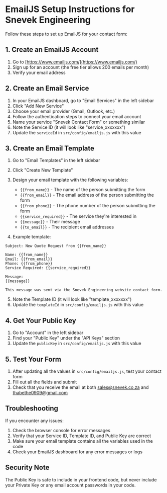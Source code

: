 # EmailJS Setup Instructions for Snevek Engineering

Follow these steps to set up EmailJS for your contact form:

## 1. Create an EmailJS Account

1. Go to [https://www.emailjs.com/](https://www.emailjs.com/)
2. Sign up for an account (the free tier allows 200 emails per month)
3. Verify your email address

## 2. Create an Email Service

1. In your EmailJS dashboard, go to "Email Services" in the left sidebar
2. Click "Add New Service"
3. Choose your email provider (Gmail, Outlook, etc.)
4. Follow the authentication steps to connect your email account
5. Name your service "Snevek Contact Form" or something similar
6. Note the Service ID (it will look like "service_xxxxxxx")
7. Update the `serviceId` in `src/config/emailjs.js` with this value

## 3. Create an Email Template

1. Go to "Email Templates" in the left sidebar
2. Click "Create New Template"
3. Design your email template with the following variables:
   - `{{from_name}}` - The name of the person submitting the form
   - `{{from_email}}` - The email address of the person submitting the form
   - `{{from_phone}}` - The phone number of the person submitting the form
   - `{{service_required}}` - The service they're interested in
   - `{{message}}` - Their message
   - `{{to_email}}` - The recipient email addresses

4. Example template:
```
Subject: New Quote Request from {{from_name}}

Name: {{from_name}}
Email: {{from_email}}
Phone: {{from_phone}}
Service Required: {{service_required}}

Message:
{{message}}

This message was sent via the Snevek Engineering website contact form.
```

5. Note the Template ID (it will look like "template_xxxxxxx")
6. Update the `templateId` in `src/config/emailjs.js` with this value

## 4. Get Your Public Key

1. Go to "Account" in the left sidebar
2. Find your "Public Key" under the "API Keys" section
3. Update the `publicKey` in `src/config/emailjs.js` with this value

## 5. Test Your Form

1. After updating all the values in `src/config/emailjs.js`, test your contact form
2. Fill out all the fields and submit
3. Check that you receive the email at both sales@snevek.co.za and thabethe0909@gmail.com

## Troubleshooting

If you encounter any issues:

1. Check the browser console for error messages
2. Verify that your Service ID, Template ID, and Public Key are correct
3. Make sure your email template contains all the variables used in the code
4. Check your EmailJS dashboard for any error messages or logs

## Security Note

The Public Key is safe to include in your frontend code, but never include your Private Key or any email account passwords in your code.